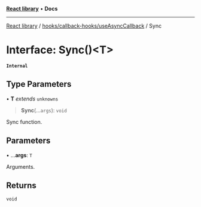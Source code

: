 [**React library**](../../../../index.md) • **Docs**

***

[React library](../../../../modules.md) / [hooks/callback-hooks/useAsyncCallback](../index.md) / Sync

# Interface: Sync()\<T\>

**`Internal`**

## Type Parameters

• **T** *extends* `unknowns`

> **Sync**(...`args`): `void`

Sync function.

## Parameters

• ...**args**: `T`

Arguments.

## Returns

`void`
